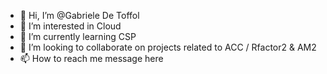 - 👋 Hi, I’m @Gabriele De Toffol
- 👀 I’m interested in Cloud
- 🌱 I’m currently learning CSP
- 💞️ I’m looking to collaborate on projects related to ACC / Rfactor2 & AM2
- 📫 How to reach me message here

<!---
Gabriele De Toffol is a ✨ special ✨ repository because its `README.md` (this file) appears on your GitHub profile.
You can click the Preview link to take a look at your changes.
--->
